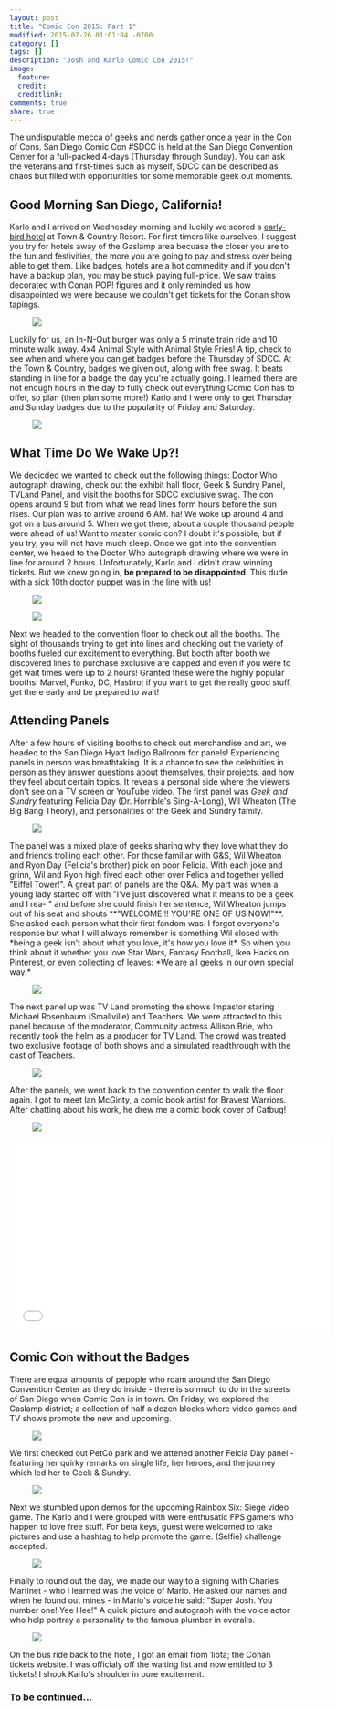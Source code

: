 ```yaml
---
layout: post
title: "Comic Con 2015: Part 1"
modified: 2015-07-26 01:01:04 -0700
category: []
tags: []
description: "Josh and Karlo Comic Con 2015!"
image:
  feature: 
  credit: 
  creditlink: 
comments: true
share: true
---
```


The undisputable mecca of geeks and nerds gather once a year in the Con of Cons. San Diego Comic Con #SDCC is held at the San Diego Convention Center for a full-packed 4-days (Thursday through Sunday). You can ask the veterans and first-times such as myself, SDCC can be described as chaos but filled with opportunities for some memorable geek out moments.

## Good Morning San Diego, California!
Karlo and I arrived on Wednesday morning and luckily we scored a [early-bird hotel](http://comic-con.org/cci/hotels) at Town & Country Resort. For first timers like ourselves, I suggest you try for hotels away of the Gaslamp area becuase the closer you are to the fun and festivities, the more you are going to pay and stress over being able to get them. Like badges, hotels are a hot commedity and if you don't have a backup plan, you may be stuck paying full-price. We saw trains decorated with Conan POP! figures and it only reminded us how disappointed we were because we couldn't get tickets for the Conan show tapings.
<figure>
	<img src="/images/comiccon15/1.jpg">
</figure>
Luckily for us, an In-N-Out burger was only a 5 minute train ride and 10 minute walk away. 4x4 Animal Style with Animal Style Fries! A tip, check to see when and where you can get badges before the Thursday of SDCC. At the Town & Country, badges we given out, along with free swag. It beats standing in line for a badge the day you're actually going. I learned there are not enough hours in the day to fully check out everything Comic Con has to offer, so plan (then plan some more!) Karlo and I were only to get Thursday and Sunday badges due to the popularity of Friday and Saturday.
<figure>
	<img src="/images/comiccon15/2.jpg">
</figure>

## What Time Do We Wake Up?!
We decicded we wanted to check out the following things: Doctor Who autograph drawing, check out the exhibit hall floor, Geek & Sundry Panel, TVLand Panel, and visit the booths for SDCC exclusive swag. The con opens around 9 but from what we read lines form hours before the sun rises. Our plan was to arrive around 6 AM. ha! We woke up around 4 and got on a bus around 5. When we got there, about a couple thousand people were ahead of us! Want to master comic con? I doubt it's possible; but if you try, you will not have much sleep. Once we got into the convention center, we heaed to the Doctor Who autograph drawing where we were in line for around 2 hours. Unfortunately, Karlo and I didn't draw winning tickets. But we knew going in, **be prepared to be disappointed**.  This dude with a sick 10th doctor puppet was in the line with us!
<figure>
	<img src="/images/comiccon15/3.jpg">
</figure>
<figure>
	<img src="/images/comiccon15/4.jpg">
</figure>
Next we headed to the convention floor to check out all the booths. The sight of thousands trying to get into lines and checking out the variety of booths fueled our excitement to everything. But booth after booth we discovered lines to purchase exclusive are capped and even if you were to get wait times were up to 2 hours! Granted these were the highly popular booths: Marvel, Funko, DC, Hasbro; if you want to get the really good stuff, get there early and be prepared to wait! 

## Attending Panels
After a few hours of visiting booths to check out merchandise and art, we headed to the San Diego Hyatt Indigo Ballroom for panels! Experiencing panels in person was breathtaking. It is a chance to see the celebrities in person as they answer questions about themselves, their projects, and how they feel about certain topics. It reveals a personal side where the viewers don't see on a TV screen or YouTube video. The first panel was *Geek and Sundry* featuring Felicia Day (Dr. Horrible's Sing-A-Long), Wil Wheaton (The Big Bang Theory), and personalities of the Geek and Sundry family.
<figure>
	<img src="/images/comiccon15/5.jpg">
</figure>
The panel was a mixed plate of geeks sharing why they love what they do and friends trolling each other. For those familiar with G&S, Wil Wheaton and Ryon Day (Felicia's brother) pick on poor Felicia. With each joke and grinn, Wil and Ryon high fived each other over Felica and together yelled "Eiffel Tower!". A great part of panels are the Q&A. My part was when a young lady started off with "I've just discovered what it means to be a geek and I rea- " and before she could finish her sentence, Wil Wheaton jumps out of his seat and shouts **"WELCOME!!! YOU'RE ONE OF US NOW!"**. She asked each person what their first fandom was. I forgot everyone's response but what I will always remember is something Wil closed with: *being a geek isn't about what you love, it's how you love it*. So when you think about it whether you love Star Wars, Fantasy Football, Ikea Hacks on Pinterest, or even collecting of leaves: *We are all geeks in our own special way.*
<figure>
	<img src="/images/comiccon15/6.jpg">
</figure>
The next panel up was TV Land promoting the shows Impastor staring Michael Rosenbaum (Smallville) and Teachers. We were attracted to this panel because of the moderator, Community actress Allison Brie, who recently took the helm as a producer for TV Land. The crowd was treated two exclusive footage of both shows and a simulated readthrough with the cast of Teachers.
<figure>
	<img src="/images/comiccon15/7.jpg">
</figure>
After the panels, we went back to the convention center to walk the floor again. I got to meet Ian McGinty, a comic book artist for Bravest Warriors. After chatting about his work, he drew me a comic book cover of Catbug! 
<figure>
	<img src="/images/comiccon15/8.jpg">	
</figure>

<iframe width="560" height="340" src="//www.youtube.com/embed/rFWb7DG7zTc" frameborder="0" allowfullscreen></iframe>
<br>

## Comic Con without the Badges

There are equal amounts of pepople who roam around the San Diego Convention Center as they do inside - there is so much to do in the streets of San Diego when Comic Con is in town. On Friday, we explored the Gaslamp district; a collection of half a dozen blocks where video games and TV shows promote the new and upcoming.
<figure>
	<img src="/images/comiccon15/9.jpg">	
</figure>
We first checked out PetCo park and we attened another Felcia Day panel - featuring her quirky remarks on single life, her heroes, and the journey which led her to Geek & Sundry.
<figure>
	<img src="/images/comiccon15/10.jpg">	
</figure>
Next we stumbled upon demos for the upcoming Rainbox Six: Siege video game. The Karlo and I were grouped with were enthusatic FPS gamers who happen to love free stuff. For beta keys, guest were welcomed to take pictures and use a hashtag to help promote the game. (Selfie) challenge accepted.
<figure>
	<img src="/images/comiccon15/11.jpg">	
</figure>
Finally to round out the day, we made our way to a signing with Charles Martinet - who I learned was the voice of Mario. He asked our names and when he found out mines - in Mario's voice he said: "Super Josh. You number one! Yee Hee!" A quick picture and autograph with the voice actor who help portray a personality to the famous plumber in overalls.
<figure>
	<img src="/images/comiccon15/12.jpg">	
</figure>

On the bus ride back to the hotel, I got an email from 1iota; the Conan tickets website. I was officialy off the waiting list and now entitled to 3 tickets! I shook Karlo's shoulder in pure excitement.

### To be continued...







